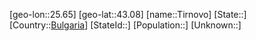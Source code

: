 ﻿---
location: [43.08,25.65]
type: City
tags:
- geo/City


SpocWebEntityId: 34883
isDeleted: false
confidential: public

---
[geo-lon::25.65]
[geo-lat::43.08]
[name::Tirnovo]
[State::]
[Country::[Bulgaria](geo/Continent/Europe/Bulgaria.md)]
[StateId::]
[Population::]
[Unknown::]

